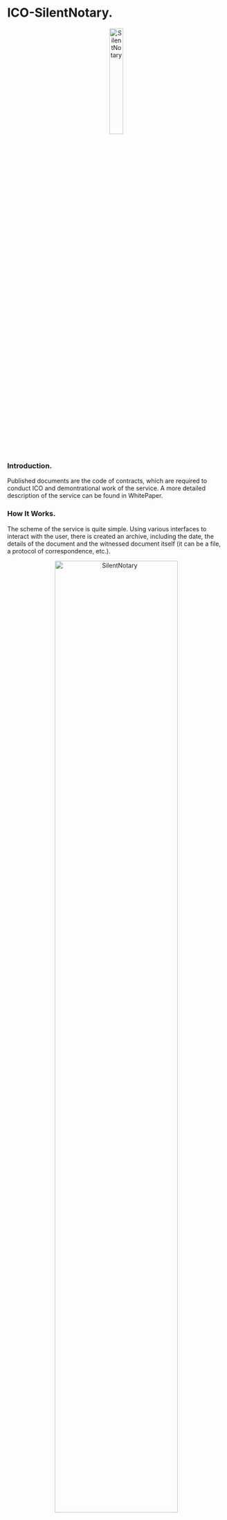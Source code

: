 # ICO-SilentNotary.
<p align="center">
<img src="https://github.com/SilentNotary/ICO-SN/blob/master/logo_SN_png_256%D1%85256.png" width="25%" alt="SilentNotary">
</p>

### Introduction.
Published documents are the code of contracts, which are required  to conduct ICO and demontrational work of the service. A more detailed description of the service can be found in WhitePaper.

### How It Works.
The scheme of the service is quite simple. Using various interfaces to interact with the user, there is created an archive, including the date, the details of the document and the witnessed document itself (it can be a file, a protocol of correspondence, etc.).  
<p align="center">
<img src="https://github.com/SilentNotary/ICO-SN/blob/master/Shema_4.png" width="75%" alt="SilentNotary">
</p>
Next, the hash of this archive is calculated and, through the smart contract, written to the chain of Etherium blocks. The archive itself is saved in the storageThe user receives a Hash (the result of computing the hash function on the user's archive), TxHash (the hash of the transaction in the blockchain Etherium), and a link to the document in his personal account.

### The content of published documents.

SmartContract | Description
| ------------ | ------------- |
| Token | The SNTR token contract made according to the standard ERC20. Total number of tokens is 1x10^12SNTR. In the contract, there is the possibility of forcing the tokens from the holders at the rate 1М SNTR=0.2ETH. In order to avoid a large number of small transactions, the exchange of SNTRs to ETH occurs when the specified volume of ETH is reached (the parameter will be set after the ICO taking into account the number of holders)|
| Crowdsale|Crowdsale contract, the contract has the following feature: the exchange rate of ETH to SNTR depends on the volume of realized SNTRs, the initial exchange rate is 1M SNTR = 0.01ETH and the final exchange rate is 1M SNTR = 0.2ETH. The total duration of the ICO is not more than 14 days.|
| MultiSign| The contract managing wallet to collect ETH, has 4 signatures, two signatures of team members, two signatures of Escrow. The funds can be used during the signing by two team members and one of the Escrows.|
| SilentNotary_demo|This is the main service contract operating in the demonstration mode. The basic service contract targeting the exchange of tokens and / or charging users will be developed and published here after the ICO|

### Discalimer request.
Friends and colleagues, pay an attention to the fact that the published code is at the testing stage. We hope that, including your help, we will be able to eliminate possible defects or bugs that may arise. At this moment, we continue testing this code and, as necessary, will make changes and additions to it. The final version of the code should appear 24 hours before the ICO. We believe that with mutual efforts we will make the product satisfying our common needs. 



